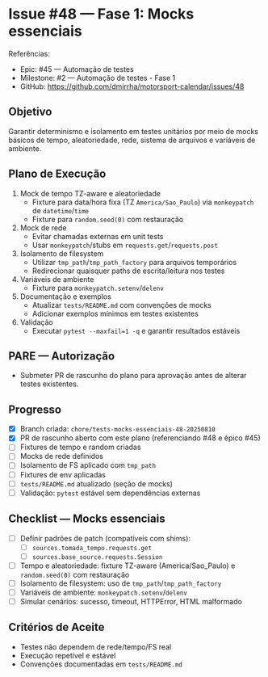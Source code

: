 # Issue #48 — Fase 1: Mocks essenciais

Referências:
- Epic: #45 — Automação de testes
- Milestone: #2 — Automação de testes - Fase 1
- GitHub: https://github.com/dmirrha/motorsport-calendar/issues/48

## Objetivo
Garantir determinismo e isolamento em testes unitários por meio de mocks básicos de tempo, aleatoriedade, rede, sistema de arquivos e variáveis de ambiente.

## Plano de Execução
1. Mock de tempo TZ-aware e aleatoriedade
   - Fixture para data/hora fixa (TZ `America/Sao_Paulo`) via `monkeypatch` de `datetime`/`time`
   - Fixture para `random.seed(0)` com restauração
2. Mock de rede
   - Evitar chamadas externas em unit tests
   - Usar `monkeypatch`/stubs em `requests.get`/`requests.post`
3. Isolamento de filesystem
   - Utilizar `tmp_path`/`tmp_path_factory` para arquivos temporários
   - Redirecionar quaisquer paths de escrita/leitura nos testes
4. Variáveis de ambiente
   - Fixture para `monkeypatch.setenv`/`delenv`
5. Documentação e exemplos
   - Atualizar `tests/README.md` com convenções de mocks
   - Adicionar exemplos mínimos em testes existentes
6. Validação
   - Executar `pytest --maxfail=1 -q` e garantir resultados estáveis

## PARE — Autorização
- Submeter PR de rascunho do plano para aprovação antes de alterar testes existentes.

## Progresso
- [x] Branch criada: `chore/tests-mocks-essenciais-48-20250810`
- [x] PR de rascunho aberto com este plano (referenciando #48 e épico #45)
- [ ] Fixtures de tempo e random criadas
- [ ] Mocks de rede definidos
- [ ] Isolamento de FS aplicado com `tmp_path`
- [ ] Fixtures de env aplicadas
- [ ] `tests/README.md` atualizado (seção de mocks)
- [ ] Validação: `pytest` estável sem dependências externas

## Checklist — Mocks essenciais
- [ ] Definir padrões de patch (compatíveis com shims):
  - [ ] `sources.tomada_tempo.requests.get`
  - [ ] `sources.base_source.requests.Session`
- [ ] Tempo e aleatoriedade: fixture TZ-aware (America/Sao_Paulo) e `random.seed(0)` com restauração
- [ ] Isolamento de filesystem: uso de `tmp_path`/`tmp_path_factory`
- [ ] Variáveis de ambiente: `monkeypatch.setenv`/`delenv`
- [ ] Simular cenários: sucesso, timeout, HTTPError, HTML malformado

## Critérios de Aceite
- Testes não dependem de rede/tempo/FS real
- Execução repetível e estável
- Convenções documentadas em `tests/README.md`
